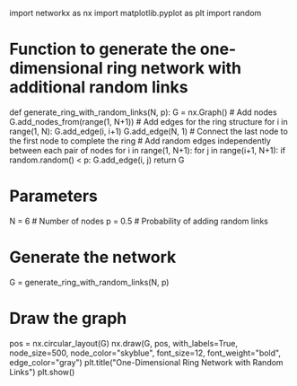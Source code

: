 import networkx as nx
import matplotlib.pyplot as plt
import random

# Function to generate the one-dimensional ring network with additional random links
def generate_ring_with_random_links(N, p):
    G = nx.Graph()
    # Add nodes
    G.add_nodes_from(range(1, N+1))
    # Add edges for the ring structure
    for i in range(1, N):
        G.add_edge(i, i+1)
    G.add_edge(N, 1)  # Connect the last node to the first node to complete the ring
    # Add random edges independently between each pair of nodes
    for i in range(1, N+1):
        for j in range(i+1, N+1):
            if random.random() < p:
                G.add_edge(i, j)
    return G

# Parameters
N = 6  # Number of nodes
p = 0.5  # Probability of adding random links

# Generate the network
G = generate_ring_with_random_links(N, p)

# Draw the graph
pos = nx.circular_layout(G)
nx.draw(G, pos, with_labels=True, node_size=500, node_color="skyblue", font_size=12, font_weight="bold", edge_color="gray")
plt.title("One-Dimensional Ring Network with Random Links")
plt.show()
